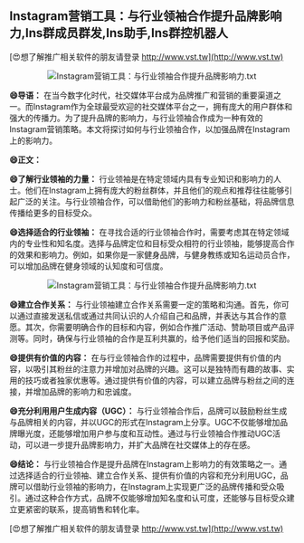 ## **Instagram营销工具：与行业领袖合作提升品牌影响力,Ins群成员群发,Ins助手,Ins群控机器人**

[😍想了解推广相关软件的朋友请登录 http://www.vst.tw](http://www.vst.tw)

 <center><img src="https://vst.tw/MP4/tuiguang/png/2.png" alt="Instagram营销工具：与行业领袖合作提升品牌影响力.txt"></center>

**😄导语：**
在当今数字化时代，社交媒体平台成为品牌推广和营销的重要渠道之一。而Instagram作为全球最受欢迎的社交媒体平台之一，拥有庞大的用户群体和强大的传播力。为了提升品牌的影响力，与行业领袖合作成为一种有效的Instagram营销策略。本文将探讨如何与行业领袖合作，以加强品牌在Instagram上的影响力。

**😄正文：**

**😄了解行业领袖的力量：**
行业领袖是在特定领域内具有专业知识和影响力的人士。他们在Instagram上拥有庞大的粉丝群体，并且他们的观点和推荐往往能够引起广泛的关注。与行业领袖合作，可以借助他们的影响力和粉丝基础，将品牌信息传播给更多的目标受众。

**😄选择适合的行业领袖：**
在寻找合适的行业领袖合作时，需要考虑其在特定领域内的专业性和知名度。选择与品牌定位和目标受众相符的行业领袖，能够提高合作的效果和影响力。例如，如果你是一家健身品牌，与健身教练或知名运动员合作，可以增加品牌在健身领域的认知度和可信度。

 <center><img src="https://vst.tw/MP4/tuiguang/png/8.png" alt="Instagram营销工具：与行业领袖合作提升品牌影响力.txt"></center>

**😄建立合作关系：**
与行业领袖建立合作关系需要一定的策略和沟通。首先，你可以通过直接发送私信或通过共同认识的人介绍自己和品牌，并表达与其合作的意愿。其次，你需要明确合作的目标和内容，例如合作推广活动、赞助项目或产品评测等。同时，确保与行业领袖的合作是互利共赢的，给予他们适当的回报和奖励。

**😄提供有价值的内容：**
在与行业领袖合作的过程中，品牌需要提供有价值的内容，以吸引其粉丝的注意力并增加对品牌的兴趣。这可以是独特而有趣的故事、实用的技巧或者独家优惠等。通过提供有价值的内容，可以建立品牌与粉丝之间的连接，并增加品牌的影响力和忠诚度。

**😄充分利用用户生成内容（UGC）：**
与行业领袖合作后，品牌可以鼓励粉丝生成与品牌相关的内容，并以UGC的形式在Instagram上分享。UGC不仅能够增加品牌曝光度，还能够增加用户参与度和互动性。通过与行业领袖合作推动UGC活动，可以进一步提升品牌影响力，并扩大品牌在社交媒体上的存在感。

**😄结论：**
与行业领袖合作是提升品牌在Instagram上影响力的有效策略之一。通过选择适合的行业领袖、建立合作关系、提供有价值的内容和充分利用UGC，品牌可以借助行业领袖的影响力，在Instagram上实现更广泛的品牌传播和受众吸引。通过这种合作方式，品牌不仅能够增加知名度和认可度，还能够与目标受众建立更紧密的联系，提高销售和转化率。

[😍想了解推广相关软件的朋友请登录 http://www.vst.tw](http://www.vst.tw)



